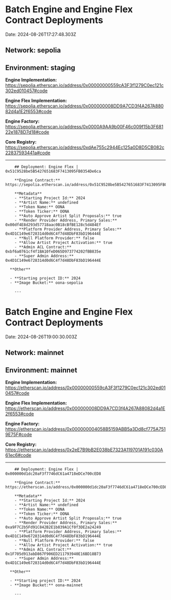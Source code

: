 
  # Batch Engine and Engine Flex Contract Deployments
  
  Date: 2024-08-26T17:27:48.303Z
  
  ## **Network:** sepolia
  
  ## **Environment:** staging
  
  **Engine Implementation:** https://sepolia.etherscan.io/address/0x00000000559cA3F3f1279C0ec121c302ed010457#code
  
  **Engine Flex Implementation:** https://sepolia.etherscan.io/address/0x000000008DD9A7CD3f4A267A88082d4a1E2f6553#code
  
  **Engine Factory:** https://sepolia.etherscan.io/address/0x0000A9AA9b00F46c009f15b3F68122e1878D7d18#code
  
  **Core Registry:** https://sepolia.etherscan.io/address/0xdAe755c2944Ec125a0D8D5CB082c22837593441a#code
  
  ---

  
        ## Deployment: Engine Flex | 0x51C9528be5B5427651683F7413095FB0354De6ca
  
        **Engine Contract:** https://sepolia.etherscan.io/address/0x51C9528be5B5427651683F7413095FB0354De6ca#code
        
        **Metadata**
        - **Starting Project Id:** 2024
        - **Artist Name:** undefined
        - **Token Name:** OONA
        - **Token Ticker:** OONA
        - **Auto Approve Artist Split Proposals:** true
        - **Render Provider Address, Primary Sales:** 0x00df4E8d293d57718aac0B18cBfBE128c5d484Ef
        - **Platform Provider Address, Primary Sales:** 0x4D1C149e6728314d0d6C4f7d48DbF83bD196444E
        - **Null Platform Provider:** false
        - **Allow Artist Project Activation:** true
        - **Admin ACL Contract:** 0xbf6a0761cf4f1BA10feD065D973774202fBB835e
        - **Super Admin Address:** 0x4D1C149e6728314d0d6C4f7d48DbF83bD196444E        

      **Other**

      - **Starting project ID:** 2024
      - **Image Bucket:** oona-sepolia
        
        ---
      
        
  # Batch Engine and Engine Flex Contract Deployments
  
  Date: 2024-08-26T19:00:30.003Z
  
  ## **Network:** mainnet
  
  ## **Environment:** mainnet
  
  **Engine Implementation:** https://etherscan.io/address/0x00000000559cA3F3f1279C0ec121c302ed010457#code
  
  **Engine Flex Implementation:** https://etherscan.io/address/0x000000008DD9A7CD3f4A267A88082d4a1E2f6553#code
  
  **Engine Factory:** https://etherscan.io/address/0x000000004058B5159ABB5a3Dd8cf775A7519E75F#code
  
  **Core Registry:** https://etherscan.io/address/0x2eE7B9bB2E038bE7323A119701A191c030A61ec6#code
  
  ---

  
        ## Deployment: Engine Flex | 0x000000d1dc20aF3f7746dC61a4718eDCe700cED8
  
        **Engine Contract:** https://etherscan.io/address/0x000000d1dc20aF3f7746dC61a4718eDCe700cED8#code
        
        **Metadata**
        - **Starting Project Id:** 2024
        - **Artist Name:** undefined
        - **Token Name:** OONA
        - **Token Ticker:** OONA
        - **Auto Approve Artist Split Proposals:** true
        - **Render Provider Address, Primary Sales:** 0xa9F7C2b5Fd91C842B2E1b839A1Cf0f3DE2a24249
        - **Platform Provider Address, Primary Sales:** 0x4D1C149e6728314d0d6C4f7d48DbF83bD196444E
        - **Null Platform Provider:** false
        - **Allow Artist Project Activation:** true
        - **Admin ACL Contract:** 0x1F705d913abD867F906ED211793940E16BD18B73
        - **Super Admin Address:** 0x4D1C149e6728314d0d6C4f7d48DbF83bD196444E        

      **Other**

      - **Starting project ID:** 2024
      - **Image Bucket:** oona-mainnet
        
        ---
      
        